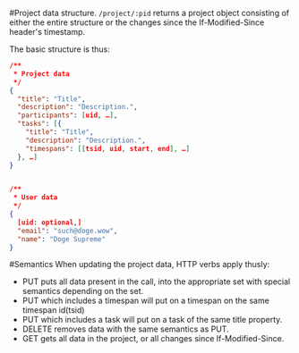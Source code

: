 #Project data structure.
`/project/:pid` returns a project object consisting of either the entire structure or the changes since the If-Modified-Since header's timestamp.

The basic structure is thus:
```json
/**
 * Project data
 */
{
  "title": "Title",
  "description": "Description.",
  "participants": [uid, …],
  "tasks": [{
    "title": "Title",
    "description": "Description.",
    "timespans": [[tsid, uid, start, end], …]
  }, …]
}


/**
 * User data
 */
{
  [uid: optional,]
  "email": "such@doge.wow",
  "name": "Doge Supreme"
}
```

#Semantics
When updating the project data, HTTP verbs apply thusly:
 - PUT puts all data present in the call, into the appropriate set with special semantics depending on the set.
  - PUT which includes a timespan will put on a timespan on the same timespan id(tsid)
  - PUT which includes a task will put on a task of the same title property.
 - DELETE removes data with the same semantics as PUT.
 - GET gets all data in the project, or all changes since If-Modified-Since.
